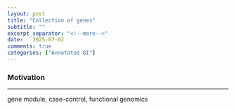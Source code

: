 ```yaml
---
layout: post
title: "Collection of genes"
subtitle: ""
excerpt_separator: "<!--more-->"
date:	2025-07-02
comments: true
categories: ["Annotated BI"]
---
```



### Motivation
---
gene module, case-control, functional genomics
